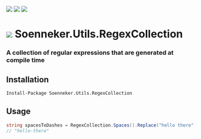 [![](https://img.shields.io/nuget/v/Soenneker.Utils.RegexCollection.svg?style=for-the-badge)](https://www.nuget.org/packages/Soenneker.Utils.RegexCollection/)
[![](https://img.shields.io/github/actions/workflow/status/soenneker/soenneker.utils.regexcollection/publish-package.yml?style=for-the-badge)](https://github.com/soenneker/soenneker.utils.regexcollection/actions/workflows/publish-package.yml)
[![](https://img.shields.io/nuget/dt/Soenneker.Utils.RegexCollection.svg?style=for-the-badge)](https://www.nuget.org/packages/Soenneker.Utils.RegexCollection/)

# ![](https://user-images.githubusercontent.com/4441470/224455560-91ed3ee7-f510-4041-a8d2-3fc093025112.png) Soenneker.Utils.RegexCollection
### A collection of regular expressions that are generated at compile time

## Installation

```
Install-Package Soenneker.Utils.RegexCollection
```

## Usage

```csharp
string spacesToDashes = RegexCollection.Spaces().Replace("hello there", "-");
// "hello-there"
```